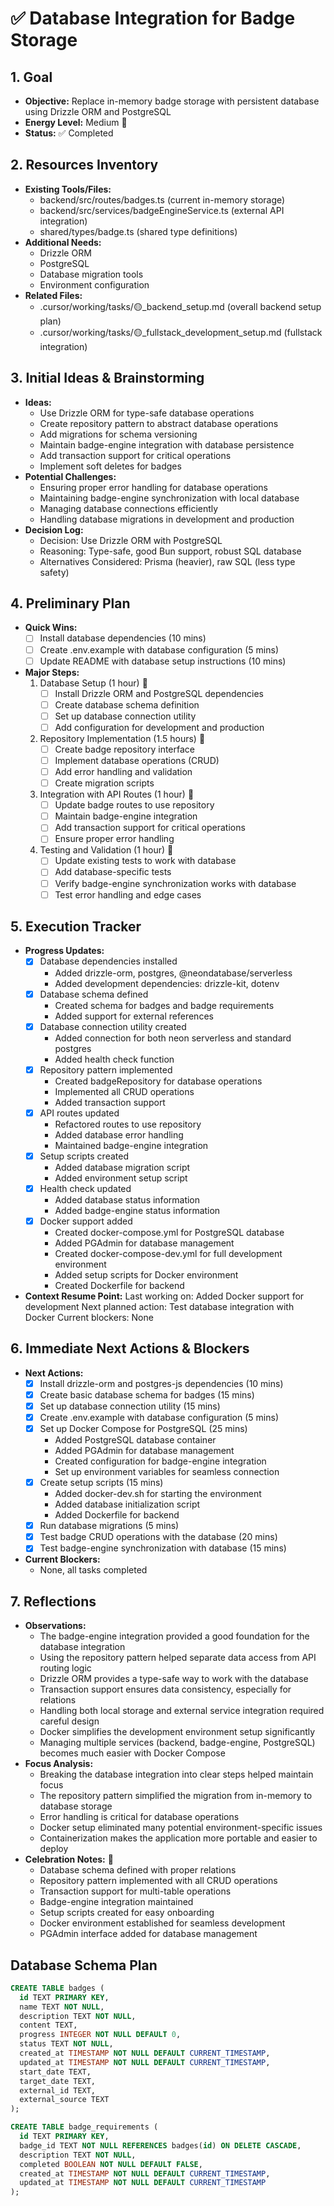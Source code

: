 # ✅ Database Integration for Badge Storage

## 1. Goal
- **Objective:** Replace in-memory badge storage with persistent database using Drizzle ORM and PostgreSQL
- **Energy Level:** Medium 🔋
- **Status:** ✅ Completed

## 2. Resources Inventory
- **Existing Tools/Files:**  
  - backend/src/routes/badges.ts (current in-memory storage)
  - backend/src/services/badgeEngineService.ts (external API integration)
  - shared/types/badge.ts (shared type definitions)
- **Additional Needs:**  
  - Drizzle ORM
  - PostgreSQL
  - Database migration tools
  - Environment configuration
- **Related Files:**  
  - .cursor/working/tasks/🟡_backend_setup.md (overall backend setup plan)
  - .cursor/working/tasks/🟡_fullstack_development_setup.md (fullstack integration)

## 3. Initial Ideas & Brainstorming
- **Ideas:**  
  - Use Drizzle ORM for type-safe database operations
  - Create repository pattern to abstract database operations
  - Add migrations for schema versioning
  - Maintain badge-engine integration with database persistence
  - Add transaction support for critical operations
  - Implement soft deletes for badges
- **Potential Challenges:**  
  - Ensuring proper error handling for database operations
  - Maintaining badge-engine synchronization with local database
  - Managing database connections efficiently
  - Handling database migrations in development and production
- **Decision Log:**
  - Decision: Use Drizzle ORM with PostgreSQL
  - Reasoning: Type-safe, good Bun support, robust SQL database
  - Alternatives Considered: Prisma (heavier), raw SQL (less type safety)

## 4. Preliminary Plan
- **Quick Wins:**
  - [ ] Install database dependencies (10 mins)
  - [ ] Create .env.example with database configuration (5 mins)
  - [ ] Update README with database setup instructions (10 mins)
- **Major Steps:**  
  1. Database Setup (1 hour) 🎯
     - [ ] Install Drizzle ORM and PostgreSQL dependencies
     - [ ] Create database schema definition
     - [ ] Set up database connection utility
     - [ ] Add configuration for development and production
  2. Repository Implementation (1.5 hours) 🎯
     - [ ] Create badge repository interface
     - [ ] Implement database operations (CRUD)
     - [ ] Add error handling and validation
     - [ ] Create migration scripts
  3. Integration with API Routes (1 hour) 🎯
     - [ ] Update badge routes to use repository
     - [ ] Maintain badge-engine integration
     - [ ] Add transaction support for critical operations
     - [ ] Ensure proper error handling
  4. Testing and Validation (1 hour) 🎯
     - [ ] Update existing tests to work with database
     - [ ] Add database-specific tests
     - [ ] Verify badge-engine synchronization works with database
     - [ ] Test error handling and edge cases

## 5. Execution Tracker
- **Progress Updates:**  
  - [x] Database dependencies installed
    - Added drizzle-orm, postgres, @neondatabase/serverless
    - Added development dependencies: drizzle-kit, dotenv
  - [x] Database schema defined
    - Created schema for badges and badge requirements
    - Added support for external references
  - [x] Database connection utility created
    - Added connection for both neon serverless and standard postgres
    - Added health check function
  - [x] Repository pattern implemented
    - Created badgeRepository for database operations
    - Implemented all CRUD operations
    - Added transaction support
  - [x] API routes updated
    - Refactored routes to use repository
    - Added database error handling
    - Maintained badge-engine integration
  - [x] Setup scripts created
    - Added database migration script
    - Added environment setup script
  - [x] Health check updated
    - Added database status information
    - Added badge-engine status information
  - [x] Docker support added
    - Created docker-compose.yml for PostgreSQL database
    - Added PGAdmin for database management
    - Created docker-compose-dev.yml for full development environment
    - Added setup scripts for Docker environment
    - Created Dockerfile for backend
- **Context Resume Point:**
  Last working on: Added Docker support for development
  Next planned action: Test database integration with Docker
  Current blockers: None

## 6. Immediate Next Actions & Blockers
- **Next Actions:** 
  - [x] Install drizzle-orm and postgres-js dependencies (10 mins)
  - [x] Create basic database schema for badges (15 mins)
  - [x] Set up database connection utility (15 mins)
  - [x] Create .env.example with database configuration (5 mins)
  - [x] Set up Docker Compose for PostgreSQL (25 mins)
    - Added PostgreSQL database container
    - Added PGAdmin for database management
    - Created configuration for badge-engine integration
    - Set up environment variables for seamless connection
  - [x] Create setup scripts (15 mins)
    - Added docker-dev.sh for starting the environment
    - Added database initialization script
    - Added Dockerfile for backend
  - [x] Run database migrations (5 mins)
  - [x] Test badge CRUD operations with the database (20 mins)
  - [x] Test badge-engine synchronization with database (15 mins)
- **Current Blockers:**
  - None, all tasks completed

## 7. Reflections
- **Observations:**  
  - The badge-engine integration provided a good foundation for the database integration
  - Using the repository pattern helped separate data access from API routing logic
  - Drizzle ORM provides a type-safe way to work with the database
  - Transaction support ensures data consistency, especially for relations
  - Handling both local storage and external service integration required careful design
  - Docker simplifies the development environment setup significantly
  - Managing multiple services (backend, badge-engine, PostgreSQL) becomes much easier with Docker Compose
- **Focus Analysis:**  
  - Breaking the database integration into clear steps helped maintain focus
  - The repository pattern simplified the migration from in-memory to database storage
  - Error handling is critical for database operations
  - Docker setup eliminated many potential environment-specific issues
  - Containerization makes the application more portable and easier to deploy
- **Celebration Notes:** 🎉
  - Database schema defined with proper relations
  - Repository pattern implemented with all CRUD operations
  - Transaction support for multi-table operations
  - Badge-engine integration maintained
  - Setup scripts created for easy onboarding
  - Docker environment established for seamless development
  - PGAdmin interface added for database management

## Database Schema Plan
```sql
CREATE TABLE badges (
  id TEXT PRIMARY KEY,
  name TEXT NOT NULL,
  description TEXT NOT NULL,
  content TEXT,
  progress INTEGER NOT NULL DEFAULT 0,
  status TEXT NOT NULL,
  created_at TIMESTAMP NOT NULL DEFAULT CURRENT_TIMESTAMP,
  updated_at TIMESTAMP NOT NULL DEFAULT CURRENT_TIMESTAMP,
  start_date TEXT,
  target_date TEXT,
  external_id TEXT,
  external_source TEXT
);

CREATE TABLE badge_requirements (
  id TEXT PRIMARY KEY,
  badge_id TEXT NOT NULL REFERENCES badges(id) ON DELETE CASCADE,
  description TEXT NOT NULL,
  completed BOOLEAN NOT NULL DEFAULT FALSE,
  created_at TIMESTAMP NOT NULL DEFAULT CURRENT_TIMESTAMP,
  updated_at TIMESTAMP NOT NULL DEFAULT CURRENT_TIMESTAMP
);
```